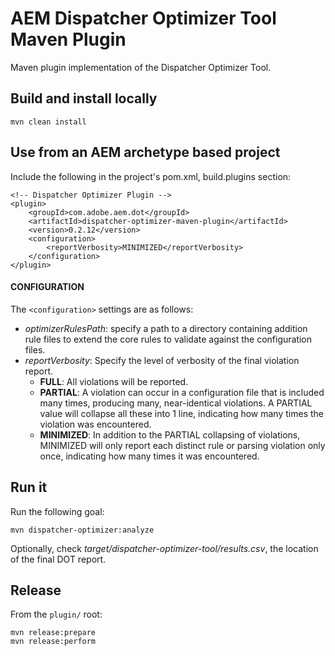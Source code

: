 # AEM Dispatcher Optimizer Tool Maven Plugin

Maven plugin implementation of the Dispatcher Optimizer Tool.

## Build and install locally

```
mvn clean install
```

## Use from an AEM archetype based project

Include the following in the project's pom.xml, build.plugins section:

```
<!-- Dispatcher Optimizer Plugin -->
<plugin>
    <groupId>com.adobe.aem.dot</groupId>
    <artifactId>dispatcher-optimizer-maven-plugin</artifactId>
    <version>0.2.12</version>
    <configuration>
        <reportVerbosity>MINIMIZED</reportVerbosity>
    </configuration>
</plugin>
```

#### CONFIGURATION

The `<configuration>` settings are as follows:
* _optimizerRulesPath_: specify a path to a directory containing addition rule files to extend the core rules to
  validate against the configuration files.
* _reportVerbosity_: Specify the level of verbosity of the final violation report.
  * **FULL**:  All violations will be reported.
  * **PARTIAL**: A violation can occur in a configuration file that is included many times, producing many, 
    near-identical violations.
    A PARTIAL value will collapse all these into 1 line, indicating how many times the violation was encountered.
  * **MINIMIZED**: In addition to the PARTIAL collapsing of violations, MINIMIZED will only report each distinct rule
    or parsing violation only once, indicating how many times it was encountered.

## Run it

Run the following goal:

```
mvn dispatcher-optimizer:analyze
```

Optionally, check _target/dispatcher-optimizer-tool/results.csv_, the location of the final DOT report.

## Release

From the `plugin/` root:

```
mvn release:prepare
mvn release:perform
```
